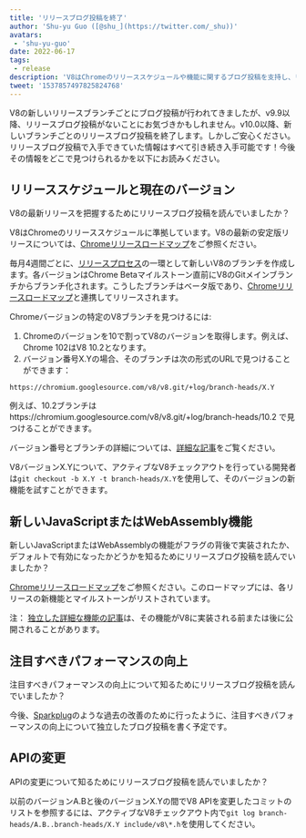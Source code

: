 ```yaml
---
title: 'リリースブログ投稿を終了'
author: 'Shu-yu Guo ([@shu_](https://twitter.com/_shu))'
avatars:
 - 'shu-yu-guo'
date: 2022-06-17
tags:
 - release
description: 'V8はChromeのリリーススケジュールや機能に関するブログ投稿を支持し、リリースブログ投稿を終了します。'
tweet: '1537857497825824768'
---
```


V8の新しいリリースブランチごとにブログ投稿が行われてきましたが、v9.9以降、リリースブログ投稿がないことにお気づきかもしれません。v10.0以降、新しいブランチごとのリリースブログ投稿を終了します。しかしご安心ください。リリースブログ投稿で入手できていた情報はすべて引き続き入手可能です！今後その情報をどこで見つけられるかを以下にお読みください。

<!--truncate-->
## リリーススケジュールと現在のバージョン

V8の最新リリースを把握するためにリリースブログ投稿を読んでいましたか？

V8はChromeのリリーススケジュールに準拠しています。V8の最新の安定版リリースについては、[Chromeリリースロードマップ](https://chromestatus.com/roadmap)をご参照ください。

毎月4週間ごとに、[リリースプロセス](https://v8.dev/docs/release-process)の一環として新しいV8のブランチを作成します。各バージョンはChrome Betaマイルストーン直前にV8のGitメインブランチからブランチ化されます。こうしたブランチはベータ版であり、[Chromeリリースロードマップ](https://chromestatus.com/roadmap)と連携してリリースされます。

Chromeバージョンの特定のV8ブランチを見つけるには:

1. Chromeのバージョンを10で割ってV8のバージョンを取得します。例えば、Chrome 102はV8 10.2となります。
1. バージョン番号X.Yの場合、そのブランチは次の形式のURLで見つけることができます：

```
https://chromium.googlesource.com/v8/v8.git/+log/branch-heads/X.Y
```

例えば、10.2ブランチはhttps://chromium.googlesource.com/v8/v8.git/+log/branch-heads/10.2 で見つけることができます。

バージョン番号とブランチの詳細については、[詳細な記事](https://v8.dev/docs/version-numbers)をご覧ください。

V8バージョンX.Yについて、アクティブなV8チェックアウトを行っている開発者は`git checkout -b X.Y -t branch-heads/X.Y`を使用して、そのバージョンの新機能を試すことができます。

## 新しいJavaScriptまたはWebAssembly機能

新しいJavaScriptまたはWebAssemblyの機能がフラグの背後で実装されたか、デフォルトで有効になったかどうかを知るためにリリースブログ投稿を読んでいましたか？

[Chromeリリースロードマップ](https://chromestatus.com/roadmap)をご参照ください。このロードマップには、各リリースの新機能とマイルストーンがリストされています。

注： [独立した詳細な機能の記事](/features)は、その機能がV8に実装される前または後に公開されることがあります。

## 注目すべきパフォーマンスの向上

注目すべきパフォーマンスの向上について知るためにリリースブログ投稿を読んでいましたか？

今後、[Sparkplug](https://v8.dev/blog/sparkplug)のような過去の改善のために行ったように、注目すべきパフォーマンスの向上について独立したブログ投稿を書く予定です。

## APIの変更

APIの変更について知るためにリリースブログ投稿を読んでいましたか？

以前のバージョンA.Bと後のバージョンX.Yの間でV8 APIを変更したコミットのリストを参照するには、アクティブなV8チェックアウト内で`git log branch-heads/A.B..branch-heads/X.Y include/v8\*.h`を使用してください。
